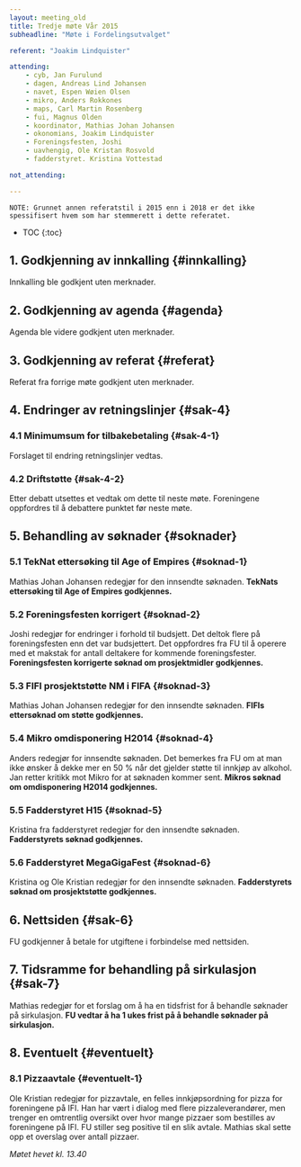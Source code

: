 ```yaml
---
layout: meeting_old
title: Tredje møte Vår 2015
subheadline: "Møte i Fordelingsutvalget"

referent: "Joakim Lindquister"

attending:
    - cyb, Jan Furulund
    - dagen, Andreas Lind Johansen
    - navet, Espen Wøien Olsen
    - mikro, Anders Rokkones 
    - maps, Carl Martin Rosenberg
    - fui, Magnus Olden
    - koordinator, Mathias Johan Johansen
    - okonomians, Joakim Lindquister
    - Foreningsfesten, Joshi
    - uavhengig, Ole Kristan Rosvold
    - fadderstyret. Kristina Vottestad

not_attending: 

--- 
```


```
NOTE: Grunnet annen referatstil i 2015 enn i 2018 er det ikke spessifisert hvem som har stemmerett i dette referatet.
``` 

* TOC
{:toc}


## 1. Godkjenning av innkalling {#innkalling}
Innkalling ble godkjent uten merknader.

## 2. Godkjenning av agenda {#agenda}
Agenda ble videre godkjent uten merknader.

## 3. Godkjenning av referat {#referat}
Referat fra forrige møte godkjent uten merknader.

## 4. Endringer av retningslinjer {#sak-4}
### 4.1 Minimumsum for tilbakebetaling {#sak-4-1}
Forslaget til endring retningslinjer vedtas.

### 4.2 Driftstøtte {#sak-4-2}
Etter debatt utsettes et vedtak om dette til neste møte. Foreningene oppfordres til å
debattere punktet før neste møte.

## 5. Behandling av søknader {#soknader}
### 5.1 TekNat ettersøking til Age of Empires {#soknad-1}
Mathias Johan Johansen redegjør for den innsendte søknaden.
**TekNats ettersøking til Age of Empires godkjennes.**

### 5.2 Foreningsfesten korrigert {#soknad-2}
Joshi redegjør for endringer i forhold til budsjett. Det deltok flere på foreningsfesten enn det var budsjettert.
Det oppfordres fra FU til å operere med et makstak for antall deltakere for kommende foreningsfester.
**Foreningsfesten korrigerte søknad om prosjektmidler godkjennes.**

### 5.3 FIFI prosjektstøtte NM i FIFA {#soknad-3}
Mathias Johan Johansen redegjør for den innsendte søknaden.
**FIFIs ettersøknad om støtte godkjennes.**

### 5.4 Mikro omdisponering H2014 {#soknad-4}
Anders redegjør for innsendte søknaden.
Det bemerkes fra FU om at man ikke ønsker å dekke mer en 50 % når det gjelder støtte til innkjøp av alkohol. 
Jan retter kritikk mot Mikro for at søknaden kommer sent.
**Mikros søknad om omdisponering H2014 godkjennes.**

### 5.5 Fadderstyret H15 {#soknad-5}
Kristina fra fadderstyret redegjør for den innsendte søknaden.
**Fadderstyrets søknad godkjennes.**

### 5.6 Fadderstyret MegaGigaFest {#soknad-6}
Kristina og Ole Kristian redegjør for den innsendte søknaden.
**Fadderstyrets søknad om prosjektstøtte godkjennes.**

## 6. Nettsiden {#sak-6}
FU godkjenner å betale for utgiftene i forbindelse med nettsiden.

## 7. Tidsramme for behandling på sirkulasjon {#sak-7}
Mathias redegjør for et forslag om å ha en tidsfrist for å behandle søknader på sirkulasjon.
**FU vedtar å ha 1 ukes frist på å behandle søknader på sirkulasjon.**

## 8. Eventuelt {#eventuelt}
### 8.1 Pizzaavtale {#eventuelt-1}
Ole Kristian redegjør for pizzavtale, en felles innkjøpsordning for pizza for foreningene på IFI. Han har vært i dialog med flere pizzaleverandører, men trenger en omtrentlig oversikt over hvor mange pizzaer som bestilles av foreningene på IFI.
FU stiller seg positive til en slik avtale. Mathias skal sette opp et overslag over antall pizzaer.

*Møtet hevet kl. 13.40*
